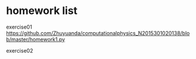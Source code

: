 # homework list
exercise01 https://github.com/Zhuyuanda/computationalphysics_N2015301020138/blob/master/homework1.py

exercise02
